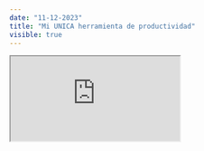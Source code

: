 ```yaml
---
date: "11-12-2023"
title: "Mi UNICA herramienta de productividad"
visible: true
---
```

<iframe src="https://www.youtube.com/embed/3pRuy1qoI0w" allowfullscreen></iframe>
